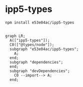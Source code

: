 # ipp5-types

~~~~~ sh
npm install e53e04ac/ipp5-types
~~~~~

~~~~~ mjs
~~~~~

~~~~~ mermaid
graph LR;
  A(["ipp5-types"]);
  C0(["@types/node"]);
  subgraph "e53e04ac/ipp5-types";
    A;
  end;
  subgraph "dependencies";
  end;
  subgraph "devDependencies";
    C0 --import--> A;
  end;
~~~~~
